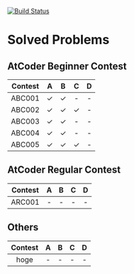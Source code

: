 <!--
# How to use atcoder.sh

``` shellscript:atcoder.sh
./atcoder.sh
```

Input directory name then make directory and change directory automatically.
-->
[![Build Status](https://travis-ci.org/mille-f/atcoder_codes.svg)](https://travis-ci.org/mille-f/atcoder_codes)

# Solved Problems
## AtCoder Beginner Contest

|Contest| A | B | C | D |
|:-----:|:-:|:-:|:-:|:-:|
|ABC001 |✓|✓|-|-|
|ABC002 |✓|✓|✓|-|
|ABC003 |✓|✓|-|-|
|ABC004 |✓|✓|-|-|
|ABC005 |✓|✓|✓|-|

## AtCoder Regular Contest
|Contest| A | B | C | D |
|:-----:|:-:|:-:|:-:|:-:|
|ARC001 |-|-|-|-|

## Others

|Contest| A | B | C | D |
|:-----:|:-:|:-:|:-:|:-:|
|hoge |-|-|-|-|

